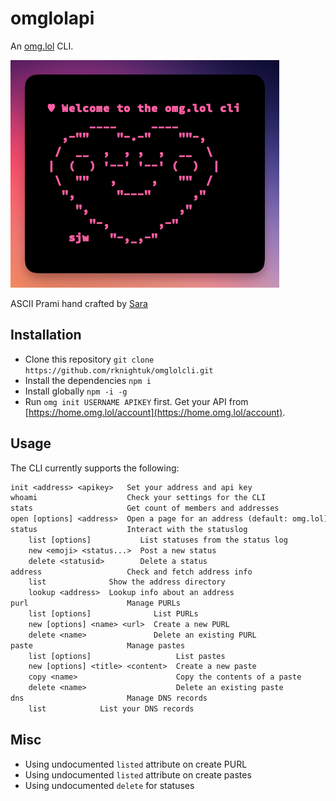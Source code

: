# omglolapi

An [omg.lol](https://home.omg.lol/referred-by/robb) CLI.

![screenshot](screenshot.png)

ASCII Prami hand crafted by [Sara](https://sarajoy.dev/#sara)

## Installation

- Clone this repository `git clone https://github.com/rknightuk/omglolcli.git`
- Install the dependencies `npm i`
- Install globally `npm -i -g`
- Run `omg init USERNAME APIKEY` first. Get your API from [https://home.omg.lol/account](https://home.omg.lol/account).

## Usage

The CLI currently supports the following:

```txt
init <address> <apikey>   Set your address and api key
whoami                    Check your settings for the CLI
stats                     Get count of members and addresses 
open [options] <address>  Open a page for an address (default: omg.lol)
status                    Interact with the statuslog
    list [options]           List statuses from the status log
    new <emoji> <status...>  Post a new status
    delete <statusid>        Delete a status 
address                   Check and fetch address info
    list              Show the address directory
    lookup <address>  Lookup info about an address
purl                      Manage PURLs
    list [options]              List PURLs
    new [options] <name> <url>  Create a new PURL
    delete <name>               Delete an existing PURL
paste                     Manage pastes
    list [options]                   List pastes
    new [options] <title> <content>  Create a new paste
    copy <name>                      Copy the contents of a paste
    delete <name>                    Delete an existing paste
dns                       Manage DNS records
    list            List your DNS records
```



## Misc

- Using undocumented `listed` attribute on create PURL
- Using undocumented `listed` attribute on create pastes
- Using undocumented `delete` for statuses
